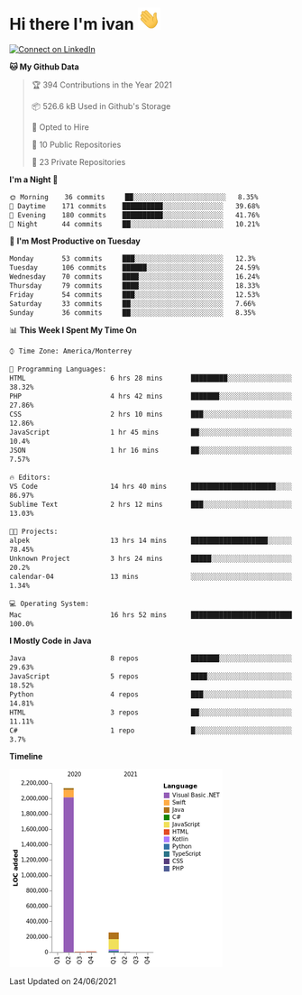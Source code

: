 <h1>Hi there I'm ivan <img src="https://raw.githubusercontent.com/ABSphreak/ABSphreak/master/gifs/Hi.gif" width="40px" /></h1>

[![Connect on LinkedIn](https://img.shields.io/badge/LinkedIn-%230077B5.svg?&style=flat-square&logo=linkedin&logoColor=white)](https://www.linkedin.com/in/ivanjtm)
<!--START_SECTION:waka-->
**🐱 My Github Data** 

> 🏆 394 Contributions in the Year 2021
 > 
> 📦 526.6 kB Used in Github's Storage 
 > 
> 💼 Opted to Hire
 > 
> 📜 10 Public Repositories 
 > 
> 🔑 23 Private Repositories  
 > 
**I'm a Night 🦉** 

```text
🌞 Morning    36 commits     ██░░░░░░░░░░░░░░░░░░░░░░░   8.35% 
🌆 Daytime    171 commits    ██████████░░░░░░░░░░░░░░░   39.68% 
🌃 Evening    180 commits    ██████████░░░░░░░░░░░░░░░   41.76% 
🌙 Night      44 commits     ██░░░░░░░░░░░░░░░░░░░░░░░   10.21%

```
📅 **I'm Most Productive on Tuesday** 

```text
Monday       53 commits     ███░░░░░░░░░░░░░░░░░░░░░░   12.3% 
Tuesday      106 commits    ██████░░░░░░░░░░░░░░░░░░░   24.59% 
Wednesday    70 commits     ████░░░░░░░░░░░░░░░░░░░░░   16.24% 
Thursday     79 commits     ████░░░░░░░░░░░░░░░░░░░░░   18.33% 
Friday       54 commits     ███░░░░░░░░░░░░░░░░░░░░░░   12.53% 
Saturday     33 commits     ██░░░░░░░░░░░░░░░░░░░░░░░   7.66% 
Sunday       36 commits     ██░░░░░░░░░░░░░░░░░░░░░░░   8.35%

```


📊 **This Week I Spent My Time On** 

```text
⌚︎ Time Zone: America/Monterrey

💬 Programming Languages: 
HTML                     6 hrs 28 mins       █████████░░░░░░░░░░░░░░░░   38.32% 
PHP                      4 hrs 42 mins       ███████░░░░░░░░░░░░░░░░░░   27.86% 
CSS                      2 hrs 10 mins       ███░░░░░░░░░░░░░░░░░░░░░░   12.86% 
JavaScript               1 hr 45 mins        ██░░░░░░░░░░░░░░░░░░░░░░░   10.4% 
JSON                     1 hr 16 mins        ██░░░░░░░░░░░░░░░░░░░░░░░   7.57%

🔥 Editors: 
VS Code                  14 hrs 40 mins      █████████████████████░░░░   86.97% 
Sublime Text             2 hrs 12 mins       ███░░░░░░░░░░░░░░░░░░░░░░   13.03%

🐱‍💻 Projects: 
alpek                    13 hrs 14 mins      ███████████████████░░░░░░   78.45% 
Unknown Project          3 hrs 24 mins       █████░░░░░░░░░░░░░░░░░░░░   20.2% 
calendar-04              13 mins             ░░░░░░░░░░░░░░░░░░░░░░░░░   1.34%

💻 Operating System: 
Mac                      16 hrs 52 mins      █████████████████████████   100.0%

```

**I Mostly Code in Java** 

```text
Java                     8 repos             ███████░░░░░░░░░░░░░░░░░░   29.63% 
JavaScript               5 repos             ████░░░░░░░░░░░░░░░░░░░░░   18.52% 
Python                   4 repos             ███░░░░░░░░░░░░░░░░░░░░░░   14.81% 
HTML                     3 repos             ██░░░░░░░░░░░░░░░░░░░░░░░   11.11% 
C#                       1 repo              █░░░░░░░░░░░░░░░░░░░░░░░░   3.7%

```


**Timeline**

![Chart not found](https://raw.githubusercontent.com/ivanjtm/ivanjtm/main/charts/bar_graph.png) 


 Last Updated on 24/06/2021
<!--END_SECTION:waka-->

<!--
<p align="center">
  <img src ="https://github-readme-stats.vercel.app/api?username=ivanjtm&show_icons=true&count_private=true&theme=default&hide_border=true&include_all_commits=true?count_private=true">
  <img src ="https://github-readme-stats.vercel.app/api/top-langs/?username=ivanjtm&layout=compact&hide_border=true&langs_count=50">
  <img src="https://github-readme-stats.vercel.app/api/wakatime?username=ivanjtm&hide_border=true"> 
</p>
-->
